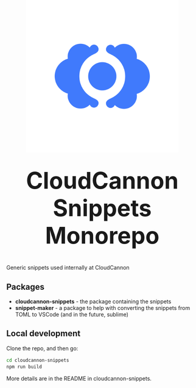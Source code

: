 <p align="center" style="margin: -50px 0">
  <img alt="CloudCannon snippets" src="brand.png" width="400">
</p>

<h1 align="center" style="font-size: 60px; font-weight: bold;">CloudCannon Snippets Monorepo</h1>

Generic snippets used internally at CloudCannon

## Packages

* **cloudcannon-snippets** - the package containing the snippets
* **snippet-maker** - a package to help with converting the snippets from TOML to VSCode (and in the future, sublime)


## Local development

Clone the repo, and then go:

```bash
cd cloudcannon-snippets
npm run build
```

More details are in the README in cloudcannon-snippets.


